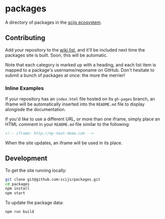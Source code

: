 # packages

A directory of packages in the [scijs ecosystem](http://scijs.net).

## Contributing

Add your repository to the
[wiki list](https://github.com/scijs/packages/wiki/Packages), and it'll
be included next time the packages site is built. Soon, this will be automatic.

Note that each category is marked up with a heading, and each list item
is mapped to a package's username/reponame on GitHub. Don't hesitate to submit
a bunch of packages at once: the more the merrier!

### Inline Examples

If your repository has an `index.html` file hosted on its `gh-pages` branch,
an iframe will be automatically inserted into the `README.md` file to display
alongisde the documentation.

If you'd like to use a different URL, or more than one iframe, simply place an
HTML comment in your `README.md` file similar to the following:

``` html
<!-- iframe: http://my-neat-demo.com -->
```

When the site updates, an iframe will be used in its place.

## Development

To get the site running locally:

``` bash
git clone git@github.com:scijs/packages.git
cd packages
npm install
npm start
```

To update the package data:

``` bash
npm run build
```
